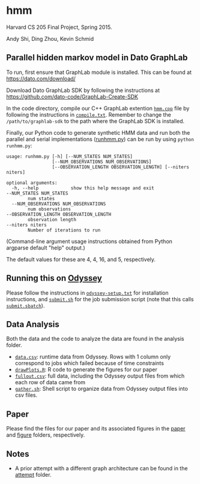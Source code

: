 # hmm
Harvard CS 205 Final Project, Spring 2015. 

Andy Shi, Ding Zhou, Kevin Schmid

## Parallel hidden markov model in Dato GraphLab

To run, first ensure that GraphLab module is installed. This can be found at https://dato.com/download/

Download Dato GraphLab SDK by following the instructions at https://github.com/dato-code/GraphLab-Create-SDK

In the code directory, compile our C++ GraphLab extention [`hmm.cpp`](hmm.cpp) file by following the instructions in [`compile.txt`](compile.txt). Remember to change the `/path/to/graphlab-sdk` to the path where the GraphLab SDK is installed.

Finally, our Python code to generate synthetic HMM data and run both the parallel and serial implementations  ([runhmm.py](runhmm.py)) can be run by using `python runhmm.py`:
```
usage: runhmm.py [-h] [--NUM_STATES NUM_STATES]
                 [--NUM_OBSERVATIONS NUM_OBSERVATIONS]
                 [--OBSERVATION_LENGTH OBSERVATION_LENGTH] [--niters niters]

optional arguments:
  -h, --help            show this help message and exit
--NUM_STATES NUM_STATES
		num states
  --NUM_OBSERVATIONS NUM_OBSERVATIONS
		num observations
--OBSERVATION_LENGTH OBSERVATION_LENGTH
		observation length
--niters niters
		Number of iterations to run
```
(Command-line argument usage instructions obtained from Python argparse default "help" output.)
  
The default values for these are 4, 4, 16, and 5, respectively. 

## Running this on [Odyssey](https://rc.fas.harvard.edu/)
Please follow the instructions in [`odyssey-setup.txt`](odyssey-setup.txt) for installation instructions, and [`submit.sh`](submit.sh) for the job submission script (note that this calls [`submit.sbatch`](submit.sbatch)). 

## Data Analysis
Both the data and the code to analyze the data are found in the analysis folder. 
* [`data.csv`](analysis/data.csv): runtime data from Odyssey. Rows with 1 column only correspond to jobs which failed because of time constraints
* [`drawPlots.R`](analysis/drawPlots.R): R code to generate the figures for our paper
* [`fullout.csv`](analysis/fullout.csv): full data, including the Odyssey output files from which each row of data came from
* [`gather.sh`](analysis/gather.sh): Shell script to organize data from Odyssey output files into csv files. 

## Paper
Please find the files for our paper and its associated figures in the [paper](paper) and [figure](figure) folders, respectively. 

## Notes
* A prior attempt with a different graph architecture can be found in the [attempt](attempt) folder. 
